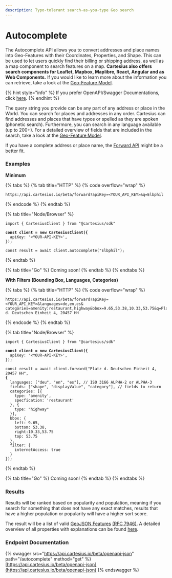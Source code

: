 ```yaml
---
description: Typo-tolerant search-as-you-type Geo search
---
```


# Autocomplete

The Autocomplete API allows you to convert addresses and place names into Geo-Features with their Coordinates, Properties, and Shape. This can be used to let users quickly find their billing or shipping address, as well as a map component to search features on a map. **Cartesius also offers search components for Leaflet, Mapbox, Maplibre, React, Angular and as Web Components.** If you would like to learn more about the information you can retrieve, take a look at the [Geo-Feature Model](../geo-feature-model.md).

{% hint style="info" %}
If you prefer OpenAPI/Swagger Documentations, click [here](https://api.cartesius.io/beta/openapi#/default/ForwardController\_forwardRequest).
{% endhint %}

The query string you provide can be any part of any address or place in the World. You can search for places and addresses in any order. Cartesius can find addresses and places that have typos or spelled as they are spoken (phonetic search). Furthermore, you can search in any language available (up to 200+). For a detailed overview of fields that are included in the search,  take a look at the [Geo-Feature Model](../geo-feature-model.md).&#x20;

If you have a complete address or place name, the  [Forward API](forward-geocoding.md) might be a better fit.

### Examples

**Minimum**

{% tabs %}
{% tab title="HTTP" %}
{% code overflow="wrap" %}
```uri
https://api.cartesius.io/beta/forward?apiKey=<YOUR_API_KEY>&q=Elbphil
```
{% endcode %}
{% endtab %}

{% tab title="Node/Browser" %}
<pre class="language-typescript"><code class="lang-typescript">import { CartesiusClient } from "@cartesius/sdk"

<strong>const client = new CartesiusClient({
</strong>  apiKey: '&#x3C;YOUR-API-KEY>',
});

const result = await client.autocomplete("Elbphil");
</code></pre>
{% endtab %}

{% tab title="Go" %}
Coming soon!
{% endtab %}
{% endtabs %}

**With Filters (Bounding Box, Languages, Categories)**

{% tabs %}
{% tab title="HTTP" %}
{% code overflow="wrap" %}
```uri
https://api.cartesius.io/beta/forward?apiKey=<YOUR_API_KEY>&languages=de,en,es& categories=amenity:restaurant,highway&bbox=9.65,53.38,10.33,53.75&q=Platz d. Deutschen Einheit 4, 20457 HH
```
{% endcode %}
{% endtab %}

{% tab title="Node/Browser" %}
<pre class="language-typescript"><code class="lang-typescript">import { CartesiusClient } from "@cartesius/sdk"

<strong>const client = new CartesiusClient({
</strong>  apiKey: '&#x3C;YOUR-API-KEY>',
});

const result = await client.forward("Platz d. Deutschen Einheit 4, 20457 HH",
<strong>{
</strong>  languages: ["deu", "en", "es"], // ISO 3166 ALPHA-2 or ALPHA-3
  fields: ["shape", "displayValue", "category"], // fields to return
  categories: [{
    type: 'amenity',
    specfication: 'restaurant'
  }, {
    type: "highway"
  }],
  bbox: {
    left: 9.65,
    bottom: 53.38,
    right:10.33,53.75
    top: 53.75
  },
  filter: {
    internetAccess: true
  }
});
</code></pre>
{% endtab %}

{% tab title="Go" %}
Coming soon!
{% endtab %}
{% endtabs %}

### Results

Results will be ranked based on popularity and population, meaning if you search for something that does not have any exact matches, results that have a higher population or popularity will have a higher sort score.&#x20;

The result will be a list of valid [GeoJSON Features](https://geojson.org/) [(RFC 7946)](https://tools.ietf.org/html/rfc7946). A detailed overview of all properties with explanations can be found [here](../geo-feature-model.md).

### Endpoint Documentation

{% swagger src="https://api.cartesius.io/beta/openapi-json" path="/autocomplete" method="get" %}
[https://api.cartesius.io/beta/openapi-json](https://api.cartesius.io/beta/openapi-json)
{% endswagger %}
